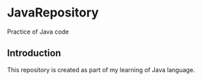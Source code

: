 # JavaRepository
Practice of Java code

## Introduction
This repository is created as part of my learning of Java language.
